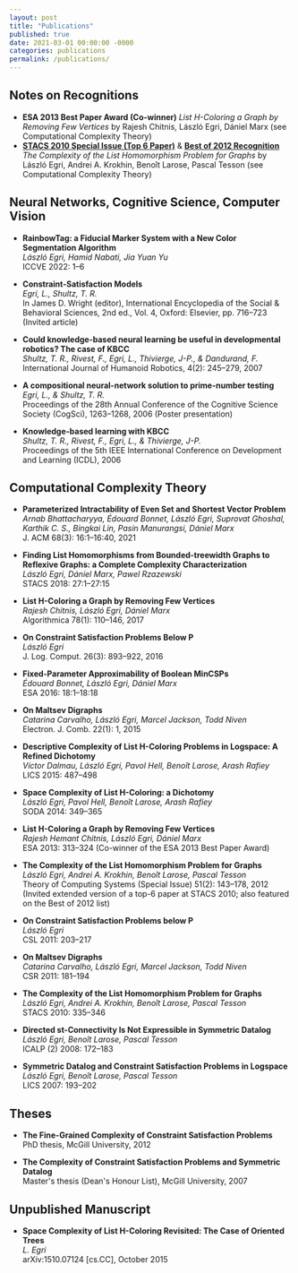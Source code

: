 ```yaml
---
layout: post
title: "Publications"
published: true
date: 2021-03-01 00:00:00 -0000
categories: publications
permalink: /publications/
---
```


## Notes on Recognitions

- **ESA 2013 Best Paper Award (Co-winner)**
*List H-Coloring a Graph by Removing Few Vertices* by Rajesh Chitnis, László Egri, Dániel Marx (see Computational Complexity Theory)
- [**STACS 2010 Special Issue (Top 6 Paper)**](https://link.springer.com/article/10.1007/s00224-012-9401-8) & [**Best of 2012 Recognition**](http://www.computingreviews.com/recommend/bestof/notableitems_2012.cfm)  
  *The Complexity of the List Homomorphism Problem for Graphs* by László Egri, Andrei A. Krokhin, Benoît Larose, Pascal Tesson
  (see Computational Complexity Theory)

## Neural Networks, Cognitive Science, Computer Vision

- **RainbowTag: a Fiducial Marker System with a New Color Segmentation Algorithm**  
  *László Egri, Hamid Nabati, Jia Yuan Yu*  
  ICCVE 2022: 1–6

- **Constraint-Satisfaction Models**  
  *Egri, L., Shultz, T. R.*  
  In James D. Wright (editor), International Encyclopedia of the Social & Behavioral Sciences, 2nd ed., Vol. 4, Oxford: Elsevier, pp. 716–723 (Invited article)

- **Could knowledge-based neural learning be useful in developmental robotics? The case of KBCC**  
  *Shultz, T. R., Rivest, F., Egri, L., Thivierge, J-P., & Dandurand, F.*  
  International Journal of Humanoid Robotics, 4(2): 245–279, 2007

- **A compositional neural-network solution to prime-number testing**  
  *Egri, L., & Shultz, T. R.*  
  Proceedings of the 28th Annual Conference of the Cognitive Science Society (CogSci), 1263–1268, 2006 (Poster presentation)

- **Knowledge-based learning with KBCC**  
  *Shultz, T. R., Rivest, F., Egri, L., & Thivierge, J-P.*  
  Proceedings of the 5th IEEE International Conference on Development and Learning (ICDL), 2006

## Computational Complexity Theory

- **Parameterized Intractability of Even Set and Shortest Vector Problem**  
  *Arnab Bhattacharyya, Édouard Bonnet, László Egri, Suprovat Ghoshal, Karthik C. S., Bingkai Lin, Pasin Manurangsi, Dániel Marx*  
  J. ACM 68(3): 16:1–16:40, 2021

- **Finding List Homomorphisms from Bounded-treewidth Graphs to Reflexive Graphs: a Complete Complexity Characterization**  
  *László Egri, Dániel Marx, Pawel Rzazewski*  
  STACS 2018: 27:1–27:15

- **List H-Coloring a Graph by Removing Few Vertices**  
  *Rajesh Chitnis, László Egri, Dániel Marx*  
  Algorithmica 78(1): 110–146, 2017

- **On Constraint Satisfaction Problems Below P**  
  *László Egri*  
  J. Log. Comput. 26(3): 893–922, 2016

- **Fixed-Parameter Approximability of Boolean MinCSPs**  
  *Édouard Bonnet, László Egri, Dániel Marx*  
  ESA 2016: 18:1–18:18

- **On Maltsev Digraphs**  
  *Catarina Carvalho, László Egri, Marcel Jackson, Todd Niven*  
  Electron. J. Comb. 22(1): 1, 2015

- **Descriptive Complexity of List H-Coloring Problems in Logspace: A Refined Dichotomy**  
  *Víctor Dalmau, László Egri, Pavol Hell, Benoît Larose, Arash Rafiey*  
  LICS 2015: 487–498

- **Space Complexity of List H-Coloring: a Dichotomy**  
  *László Egri, Pavol Hell, Benoît Larose, Arash Rafiey*  
  SODA 2014: 349–365

- **List H-Coloring a Graph by Removing Few Vertices**  
  *Rajesh Hemant Chitnis, László Egri, Dániel Marx*  
  ESA 2013: 313–324 (Co-winner of the ESA 2013 Best Paper Award)

- **The Complexity of the List Homomorphism Problem for Graphs**  
  *László Egri, Andrei A. Krokhin, Benoît Larose, Pascal Tesson*  
  Theory of Computing Systems (Special Issue) 51(2): 143–178, 2012  
  (Invited extended version of a top-6 paper at STACS 2010; also featured on the Best of 2012 list)

- **On Constraint Satisfaction Problems below P**  
  *László Egri*  
  CSL 2011: 203–217

- **On Maltsev Digraphs**  
  *Catarina Carvalho, László Egri, Marcel Jackson, Todd Niven*  
  CSR 2011: 181–194

- **The Complexity of the List Homomorphism Problem for Graphs**  
  *László Egri, Andrei A. Krokhin, Benoît Larose, Pascal Tesson*  
  STACS 2010: 335–346

- **Directed st-Connectivity Is Not Expressible in Symmetric Datalog**  
  *László Egri, Benoît Larose, Pascal Tesson*  
  ICALP (2) 2008: 172–183

- **Symmetric Datalog and Constraint Satisfaction Problems in Logspace**  
  *László Egri, Benoît Larose, Pascal Tesson*  
  LICS 2007: 193–202

## Theses

- **The Fine-Grained Complexity of Constraint Satisfaction Problems**  
  PhD thesis, McGill University, 2012

- **The Complexity of Constraint Satisfaction Problems and Symmetric Datalog**  
  Master's thesis (Dean's Honour List), McGill University, 2007

## Unpublished Manuscript

- **Space Complexity of List H-Coloring Revisited: The Case of Oriented Trees**  
  *L. Egri*  
  arXiv:1510.07124 [cs.CC], October 2015
